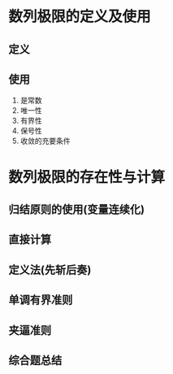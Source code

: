 # 数列极限的定义及使用

## 定义

## 使用
1. 是常数
2. 唯一性
3. 有界性
4. 保号性
5. 收敛的充要条件



# 数列极限的存在性与计算
## 归结原则的使用(变量连续化)
## 直接计算
## 定义法(先斩后奏)
## 单调有界准则
## 夹逼准则
## 综合题总结